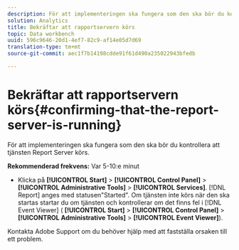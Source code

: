 ```yaml
---
description: För att implementeringen ska fungera som den ska bör du kontrollera att tjänsten Report Server körs.
solution: Analytics
title: Bekräftar att rapportservern körs
topic: Data workbench
uuid: 596c9646-20d1-4ef7-82c9-af14e05d7d69
translation-type: tm+mt
source-git-commit: aec1f7b14198cdde91f61d490a235022943bfedb

---
```



# Bekräftar att rapportservern körs{#confirming-that-the-report-server-is-running}

För att implementeringen ska fungera som den ska bör du kontrollera att tjänsten Report Server körs.

**Rekommenderad frekvens:** Var 5-10:e minut

* Klicka på **[!UICONTROL Start]** > **[!UICONTROL Control Panel]** > **[!UICONTROL Administrative Tools]** > **[!UICONTROL Services]**. [!DNL Report] anges med statusen&quot;Started&quot;. Om tjänsten inte körs när den ska startas startar du om tjänsten och kontrollerar om det finns fel i [!DNL Event Viewer] ( **[!UICONTROL Start]** > **[!UICONTROL Control Panel]** > **[!UICONTROL Administrative Tools]** > **[!UICONTROL Event Viewer]**).

Kontakta Adobe Support om du behöver hjälp med att fastställa orsaken till ett problem.
